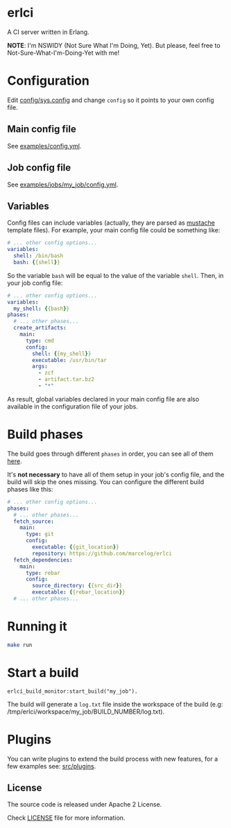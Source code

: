 erlci
=====

A CI server written in Erlang.

**NOTE**: I'm NSWIDY (Not Sure What I'm Doing, Yet). But please, feel free to
Not-Sure-What-I'm-Doing-Yet with me!

# Configuration
Edit [config/sys.config](https://github.com/marcelog/erlci/blob/master/config/sys.config) and
change `config` so it points to your own config file.

## Main config file
See [examples/config.yml](https://github.com/marcelog/erlci/blob/master/examples/config.yml).

## Job config file
See [examples/jobs/my_job/config.yml](https://github.com/marcelog/erlci/blob/master/examples/jobs/my_job/config.yml).

## Variables
Config files can include variables (actually, they are parsed as [mustache](https://mustache.github.io)
template files). For example, your main config file could be something like:
```yaml
# ... other config options...
variables:
  shell: /bin/bash
  bash: {{shell}}
```

So the variable `bash` will be equal to the value of the variable `shell`. Then,
in your job config file:
```yaml
# ... other config options...
variables:
  my_shell: {{bash}}
phases:
  # ... other phases...
  create_artifacts:
    main:
      type: cmd
      config:
        shell: {{my_shell}}
        executable: /usr/bin/tar
        args:
          - zcf
          - artifact.tar.bz2
          - "*"
```

As result, global variables declared in your main config file are also
available in the configuration file of your jobs.

# Build phases
The build goes through different `phases` in order, you can see all of them
[here](https://github.com/marcelog/erlci/blob/master/apps/erlci/include/phase.hrl).

It's **not necessary** to have all of them setup in your job's config file, and
the build will skip the ones missing. You can configure the different build
phases like this:
```yaml
# ... other config options...
phases:
  # ... other phases...
  fetch_source:
    main:
      type: git
      config:
        executable: {{git_location}}
        repository: https://github.com/marcelog/erlci
  fetch_dependencies:
    main:
      type: rebar
      config:
        source_directory: {{src_dir}}
        executable: {{rebar_location}}
  # ... other phases...
```

# Running it

```bash
make run
```

# Start a build
```
erlci_build_monitor:start_build("my_job").
```

The build will generate a `log.txt` file inside the workspace of the build (e.g:
/tmp/erlci/workspace/my_job/BUILD_NUMBER/log.txt).

# Plugins
You can write plugins to extend the build process with new features, for a few
examples see: [src/plugins](https://github.com/marcelog/erlci/tree/master/apps/erlci/src/plugins).

## License
The source code is released under Apache 2 License.

Check [LICENSE](https://github.com/marcelog/erlci/blob/master/LICENSE) file for more information.
